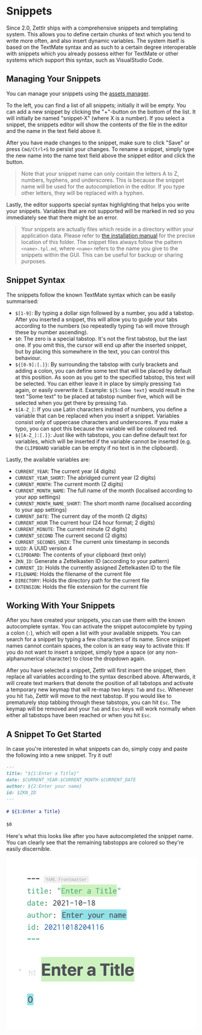 # Snippets

Since 2.0, Zettlr ships with a comprehensive snippets and templating system. This allows you to define certain chunks of text which you tend to write more often, and also insert dynamic variables. The system itself is based on the TextMate syntax and as such to a certain degree interoperable with snippets which you already possess either for TextMate or other systems which support this syntax, such as VisualStudio Code.

## Managing Your Snippets

You can manage your snippets using the [assets manager](./assets-manager.md).

To the left, you can find a list of all snippets; initially it will be empty. You can add a new snippet by clicking the "+"-button on the bottom of the list. It will initially be named "snippet-X" (where X is a number). If you select a snippet, the snippets editor will show the contents of the file in the editor and the name in the text field above it.

After you have made changes to the snippet, make sure to click "Save" or press `Cmd/Ctrl+S` to persist your changes. To rename a snippet, simply type the new name into the name text field above the snippet editor and click the button.

> Note that your snippet name can only contain the letters A to Z, numbers, hyphens, and underscores. This is because the snippet name will be used for the autocompletion in the editor. If you type other letters, they will be replaced with a hyphen.

Lastly, the editor supports special syntax highlighting that helps you write your snippets. Variables that are not supported will be marked in red so you immediately see that there might be an error.

> Your snippets are actually files which reside in a directory within your application data. Please refer to [the installation manual](../install.md) for the precise location of this folder. The snippet files always follow the pattern `<name>.tpl.md`, where `<name>` refers to the name you give to the snippets within the GUI. This can be useful for backup or sharing purposes.

## Snippet Syntax

The snippets follow the known TextMate syntax which can be easily summarised:

* `$[1-9]`: By typing a dollar sign followed by a number, you add a tabstop. After you inserted a snippet, this will allow you to guide your tabs according to the numbers (so repeatedly typing `Tab` will move through these by number ascending).
* `$0`: The zero is a special tabstop. It's not the first tabstop, but the last one. If you omit this, the cursor will end up after the inserted snippet, but by placing this somewhere in the text, you can control this behaviour.
* `${[0-9]:[.]}`: By surrounding the tabstop with curly brackets and adding a colon, you can define some text that will be placed by default at this position. As soon as you get to the specified tabstop, this text will be selected. You can either leave it in place by simply pressing `Tab` again, or easily overwrite it. Example: `${5:Some text}` would result in the text "Some text" to be placed at tabstop number five, which will be selected when you get there by pressing `Tab`.
* `$[A-Z_]`: If you use Latin characters instead of numbers, you define a variable that can be replaced when you insert a snippet. Variables consist only of uppercase characters and underscores. If you make a typo, you can spot this because the variable will be coloured red.
* `${[A-Z_]:[.]}`: Just like with tabstops, you can define default text for variables, which will be inserted if the variable cannot be inserted (e.g. the `CLIPBOARD` variable can be empty if no text is in the clipboard).

Lastly, the available variables are:

* `CURRENT_YEAR`: The current year (4 digits)
* `CURRENT_YEAR_SHORT`: The abridged current year (2 digits)
* `CURRENT_MONTH`: The current month (2 digits)
* `CURRENT_MONTH_NAME`: The full name of the month (localised according to your app settings)
* `CURRENT_MONTH_NAME_SHORT`: The short month name (localised according to your app settings)
* `CURRENT_DATE`: The current day of the month (2 digits)
* `CURRENT_HOUR` The current hour (24 hour format; 2 digits)
* `CURRENT_MINUTE`: The current minute (2 digits)
* `CURRENT_SECOND` The current second (2 digits)
* `CURRENT_SECONDS_UNIX`: The current unix timestamp in seconds
* `UUID`: A UUID version 4
* `CLIPBOARD`: The contents of your clipboard (text only)
* `ZKN_ID`: Generate a Zettelkasten ID (according to your pattern)
* `CURRENT_ID`: Holds the currently assigned Zettelkasten ID to the file
* `FILENAME`: Holds the filename of the current file
* `DIRECTORY`: Holds the directory path for the current file
* `EXTENSION`: Holds the file extension for the current file

## Working With Your Snippets

After you have created your snippets, you can use them with the known autocomplete syntax. You can activate the snippet autocomplete by typing a colon (`:`), which will open a list with your available snippets. You can search for a snippet by typing a few characters of its name. Since snippet names cannot contain spaces, the colon is an easy way to activate this: If you do not want to insert a snippet, simply type a space (or any non-alphanumerical character) to close the dropdown again.

After you have selected a snippet, Zettlr will first insert the snippet, then replace all variables according to the syntax described above. Afterwards, it will create text markers that denote the position of all tabstops and activate a temporary new keymap that will re-map two keys: `Tab` and `Esc`. Whenever you hit `Tab`, Zettlr will move to the next tabstop. If you would like to prematurely stop tabbing through these tabstops, you can hit `Esc`. The keymap will be removed and your `Tab` and `Esc`-keys will work normally when either all tabstops have been reached or when you hit `Esc`.

## A Snippet To Get Started

In case you're interested in what snippets can do, simply copy and paste the following into a new snippet. Try it out!

```markdown
---
title: "${1:Enter a Title}"
date: $CURRENT_YEAR-$CURRENT_MONTH-$CURRENT_DATE
author: ${2:Enter your name}
id: $ZKN_ID
---

# ${1:Enter a Title}

$0
```

Here's what this looks like after you have autocompleted the snippet name. You can clearly see that the remaining tabstopps are colored so they're easily discernible.

![An example snippet in autocomplete mode](../img/snippets_example.png)

